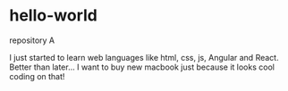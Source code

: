 # hello-world
repository A

I just started to learn web languages like html, css, js, Angular and React.
Better than later... I want to buy new macbook just because it looks cool coding on that!
